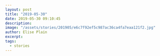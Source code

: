 ```yaml
---
layout: post
title: "2019-05-30"
date: 2019-05-30 09:10:45
description: 
image: "/assets/stories/201905/e6c7f92ef5c987ac36ca4fa7eaa121f2.jpg"
author: Elise Plain
excerpt: 
tags: 
  - stories
---
```



<p></p>
